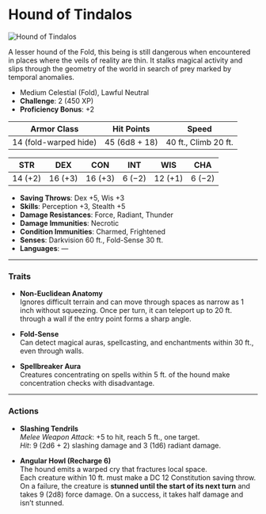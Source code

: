 # **Hound of Tindalos**

![Hound of Tindalos  ](/library/images/HoundOfTindalos.png)

A lesser hound of the Fold, this being is still dangerous when encountered in places where the veils of reality are thin. It stalks magical activity and slips through the geometry of the world in search of prey marked by temporal anomalies.

- Medium Celestial (Fold), Lawful Neutral
- **Challenge**: 2 (450 XP)
- **Proficiency Bonus**: +2

| **Armor Class**       | **Hit Points** | **Speed**            |
| --------------------- | -------------- | -------------------- |
| 14 (fold-warped hide) | 45 (6d8 + 18)  | 40 ft., Climb 20 ft. |

| **STR** | **DEX** | **CON** | **INT** | **WIS** | **CHA** |
| ------- | ------- | ------- | ------- | ------- | ------- |
| 14 (+2) | 16 (+3) | 16 (+3) | 6 (−2)  | 12 (+1) | 6 (−2)  |

- **Saving Throws**: Dex +5, Wis +3
- **Skills**: Perception +3, Stealth +5
- **Damage Resistances**: Force, Radiant, Thunder
- **Damage Immunities**: Necrotic
- **Condition Immunities**: Charmed, Frightened
- **Senses**: Darkvision 60 ft., Fold-Sense 30 ft.
- **Languages**: —

---

### **Traits**

- **Non-Euclidean Anatomy**  
  Ignores difficult terrain and can move through spaces as narrow as 1 inch without squeezing. Once per turn, it can teleport up to 20 ft. through a wall if the entry point forms a sharp angle.

- **Fold-Sense**  
  Can detect magical auras, spellcasting, and enchantments within 30 ft., even through walls.

- **Spellbreaker Aura**  
  Creatures concentrating on spells within 5 ft. of the hound make concentration checks with disadvantage.

---

### **Actions**

- **Slashing Tendrils**  
  _Melee Weapon Attack_: +5 to hit, reach 5 ft., one target.  
  _Hit_: 9 (2d6 + 2) slashing damage and 3 (1d6) radiant damage.

- **Angular Howl (Recharge 6)**  
  The hound emits a warped cry that fractures local space.  
  Each creature within 10 ft. must make a DC 12 Constitution saving throw. On a failure, the creature is **stunned until the start of its next turn** and takes 9 (2d8) force damage. On a success, it takes half damage and isn’t stunned.
